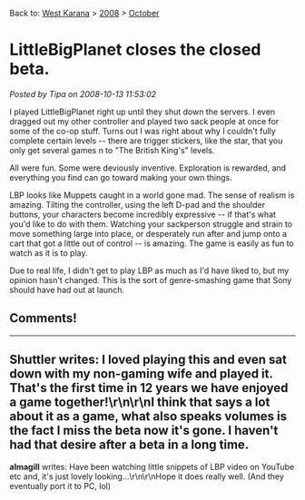 Back to: [West Karana](/posts/westkarana.md) > [2008](/posts/2008/westkarana.md) > [October](./westkarana.md)
# LittleBigPlanet closes the closed beta.

*Posted by Tipa on 2008-10-13 11:53:02*

I played LittleBigPlanet right up until they shut down the servers. I even dragged out my other controller and played two sack people at once for some of the co-op stuff. Turns out I was right about why I couldn't fully complete certain levels -- there are trigger stickers, like the star, that you only get several games n to "The British King's" levels.

All were fun. Some were deviously inventive. Exploration is rewarded, and everything you find can go toward making your own things.

LBP looks like Muppets caught in a world gone mad. The sense of realism is amazing. Tilting the controller, using the left D-pad and the shoulder buttons, your characters become incredibly expressive -- if that's what you'd like to do with them. Watching your sackperson struggle and strain to move something large into place, or desperately run after and jump onto a cart that got a little out of control -- is amazing. The game is easily as fun to watch as it is to play.

Due to real life, I didn't get to play LBP as much as I'd have liked to, but my opinion hasn't changed. This is the sort of genre-smashing game that Sony should have had out at launch.


## Comments!
---
**Shuttler** writes: I loved playing this and even sat down with my non-gaming wife and played it. That's the first time in 12 years we have enjoyed a game together!\r\n\r\nI think that says a lot about it as a game, what also speaks volumes is the fact I miss the beta now it's gone. I haven't had that desire after a beta in a long time.
---
**almagill** writes: Have been watching little snippets of LBP video on YouTube etc and, it's just lovely looking...\r\n\r\nHope it does really well. (And they eventually port it to PC, lol)
